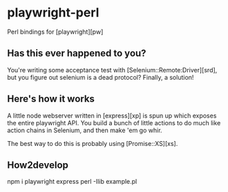 # playwright-perl
Perl bindings for [playwright][pw]

## Has this ever happened to you?

You're writing some acceptance test with [Selenium::Remote:Driver][srd], but you figure out selenium is a dead protocol?
Finally, a solution!

## Here's how it works

A little node webserver written in [express][xp] is spun up which exposes the entire playwright API.
You build a bunch of little actions to do much like action chains in Selenium, and then make 'em go whir.

The best way to do this is probably using [Promise::XS][xs].

## How2develop

npm i playwright express
perl -Ilib example.pl
